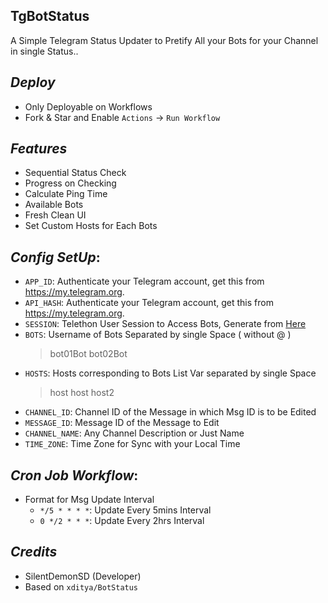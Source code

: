 ## TgBotStatus
A Simple Telegram Status Updater to Pretify All your Bots for your Channel in single Status..

## ***Deploy***
- Only Deployable on Workflows
- Fork & Star and Enable `Actions` -> `Run Workflow`

## ***Features***
- Sequential Status Check
- Progress on Checking 
- Calculate Ping Time
- Available Bots
- Fresh Clean UI
- Set Custom Hosts for Each Bots

## ***Config SetUp***:
- `APP_ID`: Authenticate your Telegram account, get this from https://my.telegram.org.
- `API_HASH`: Authenticate your Telegram account, get this from https://my.telegram.org.
- `SESSION`: Telethon User Session to Access Bots, Generate from [Here](https://colab.research.google.com/drive/1wjYvtwUo5zDsUvukyafAR9Of-2NYkKsu)
- `BOTS`: Username of Bots Separated by single Space ( without @ )
  > bot01Bot bot02Bot
- `HOSTS`: Hosts corresponding to Bots List Var separated by single Space
  > host host host2
- `CHANNEL_ID`: Channel ID of the Message in which Msg ID is to be Edited
- `MESSAGE_ID`: Message ID of the Message to Edit
- `CHANNEL_NAME`: Any Channel Description or Just Name
- `TIME_ZONE`: Time Zone for Sync with your Local Time

## ***Cron Job Workflow***:
- Format for Msg Update Interval
  - `*/5 * * * *`: Update Every 5mins Interval
  - `0 */2 * * *`: Update Every 2hrs Interval

## ***Credits***
- SilentDemonSD (Developer)
- Based on `xditya/BotStatus`
